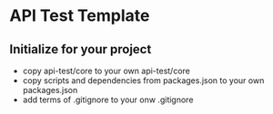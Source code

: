 # API Test Template

## Initialize for your project
* copy api-test/core to your own api-test/core
* copy scripts and dependencies from packages.json to your own packages.json
* add terms of .gitignore to your onw .gitignore
